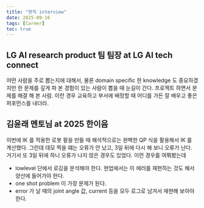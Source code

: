 ```yaml
---
title: "현직 interview"
date: 2025-09-16
tags: [Career]
toc: true
---
```


## LG AI research product 팀 팀장 at LG AI tech connect
어떤 사람을 주로 뽑는지에 대해서, 물론 domain specific 한 knowledge 도 중요하겠지만
한 문제를 깊게 파 본 경험이 있는 사람이 뽑을 때 눈길이 간다. 프로젝트 하면서 문제를 해결 해 본 사람.
이런 경우 교육하고 부서에 배정할 때 어디를 가든 잘 배우고 좋은 퍼포먼스를 내더라.

## 김윤래 멘토님 at 2025 한이음
이번에 IK 를 적용한 로봇 팔을 만들 때 해석적으로는 완벽한 QP 식을 활용해서 IK 를 계산했다. 그런데 데모 찍을 떄는 오류가 안 났고, 3일 뒤에 다시 해 보니 오류가 난다. 거기서 또 3일 뒤에 하니 오류가 나지 않은 경우도 있었다. 이런 경우를 여쭤봤는데

- lowlevel 단에서 로깅을 분석해야 한다. 현업에서는 이 에러를 재현하는 것도 해서 양산에 들어가야 한다.
- one shot problem 이 가장 문제가 된다.
- error 가 날 때의 joint angle 값, current 등을 모두 로그로 남겨서 재현해 보아야 한다.